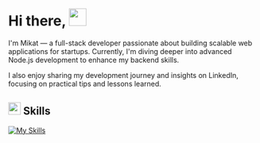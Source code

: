 <h1>Hi there, <img src="https://media.giphy.com/media/hvRJCLFzcasrR4ia7z/giphy.gif" width="35"/></h1>

I'm Mikat — a full-stack developer passionate about building scalable web applications for startups. Currently, I'm diving deeper into advanced Node.js development to enhance my backend skills.

I also enjoy sharing my development journey and insights on LinkedIn, focusing on practical tips and lessons learned.

## <img src="https://media2.giphy.com/media/QssGEmpkyEOhBCb7e1/giphy.gif?cid=ecf05e47a0n3gi1bfqntqmob8g9aid1oyj2wr3ds3mg700bl&rid=giphy.gif" width ="25"/><b> Skills</b><br/>
[![My Skills](https://skillicons.dev/icons?i=js,ts,nodejs,react,nextjs,express,prisma,tailwindcss,vite,python,java,docker,aws)](https://skillicons.dev)
